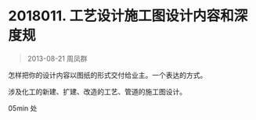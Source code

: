 # 2018011. 工艺设计施工图设计内容和深度规
> 2013-08-21 周凤群

怎样把你的设计内容以图纸的形式交付给业主。一个表达的方式。

涉及化工的新建、扩建、改造的工艺、管道的施工图设计。


05min 处


